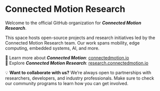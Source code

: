 # Connected Motion Research 

Welcome to the official GitHub organization for **_Connected Motion Research_**.

This space hosts open-source projects and research initiatives led by the Connected Motion Research team. Our work spans mobility, edge computing, embedded systems, AI, and more.

🔗 Learn more about **_Connected Motion_**: [connectedmotion.io](https://www.connectedmotion.io/)  
🔬 Explore **_Connected Motion Research_**: [research.connectedmotion.io](https://research.connectedmotion.io/)

💡 **Want to collaborate with us?**
We’re always open to partnerships with researchers, developers, and industry professionals. Make sure to check our community programs to learn how you can get involved.
